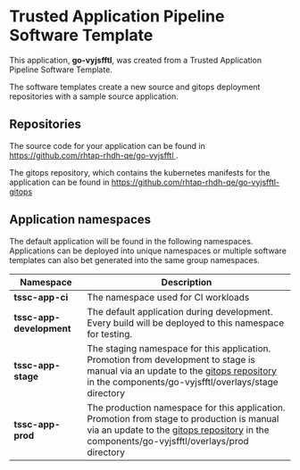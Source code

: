 # Trusted Application Pipeline Software Template

This application, **go-vyjsfftl**, was created from a Trusted Application Pipeline Software Template.

The software templates create a new source and gitops deployment repositories with a sample source application. 

## Repositories

The source code for your application can be found in [https://github.com/rhtap-rhdh-qe/go-vyjsfftl ](https://github.com/rhtap-rhdh-qe/go-vyjsfftl ).
 
The gitops repository, which contains the kubernetes manifests for the application can be found in 
[https://github.com/rhtap-rhdh-qe/go-vyjsfftl-gitops ](https://github.com/rhtap-rhdh-qe/go-vyjsfftl-gitops ) 

## Application namespaces 

The default application will be found in the following namespaces. Applications can be deployed into unique namespaces or multiple software templates can also bet generated into the same group namespaces.  

|  Namespace   |  Description   |  
| -------- | -------- |
| **tssc-app-ci** | The namespace used for CI workloads |
| **tssc-app-development** | The default application during development. Every build will be deployed to this namespace for testing. |
| **tssc-app-stage** | The staging namespace for this application. Promotion from development to stage is manual via an update to the [gitops repository](https://github.com/rhtap-rhdh-qe/go-vyjsfftl-gitops ) in the components/go-vyjsfftl/overlays/stage directory |
| **tssc-app-prod** | The production namespace for this application. Promotion from stage to production is manual via an update to the [gitops repository](https://github.com/rhtap-rhdh-qe/go-vyjsfftl-gitops ) in the components/go-vyjsfftl/overlays/prod directory |
